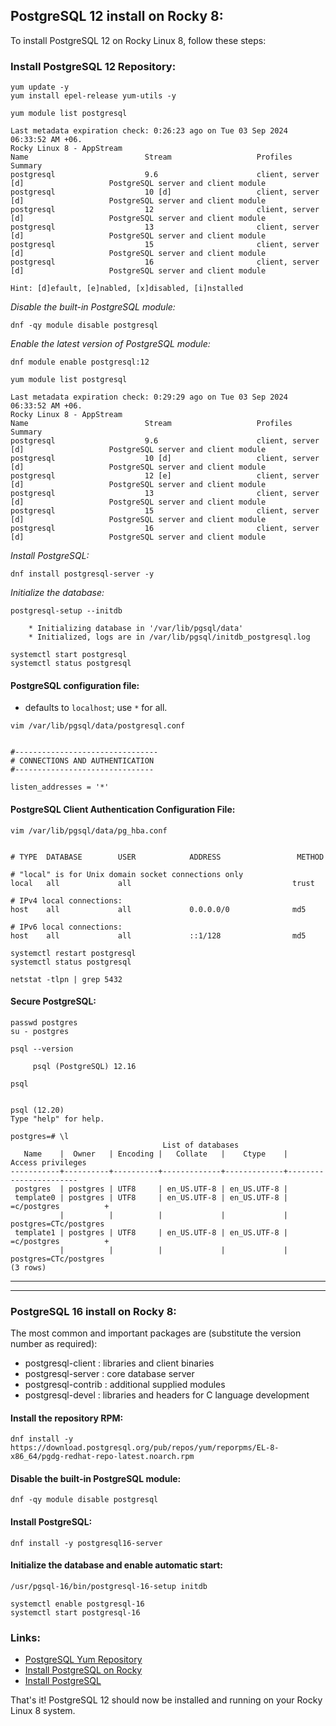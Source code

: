 
## PostgreSQL 12 install on Rocky 8: 

To install PostgreSQL 12 on Rocky Linux 8, follow these steps:




### Install PostgreSQL 12 Repository:

```
yum update -y
yum install epel-release yum-utils -y 
```


```
yum module list postgresql

Last metadata expiration check: 0:26:23 ago on Tue 03 Sep 2024 06:33:52 AM +06.
Rocky Linux 8 - AppStream
Name                          Stream                   Profiles                             Summary
postgresql                    9.6                      client, server [d]                   PostgreSQL server and client module
postgresql                    10 [d]                   client, server [d]                   PostgreSQL server and client module
postgresql                    12                       client, server [d]                   PostgreSQL server and client module
postgresql                    13                       client, server [d]                   PostgreSQL server and client module
postgresql                    15                       client, server [d]                   PostgreSQL server and client module
postgresql                    16                       client, server [d]                   PostgreSQL server and client module

Hint: [d]efault, [e]nabled, [x]disabled, [i]nstalled
```



_Disable the built-in PostgreSQL module:_
```
dnf -qy module disable postgresql
```


_Enable the latest version of PostgreSQL module:_
```
dnf module enable postgresql:12
```



```
yum module list postgresql

Last metadata expiration check: 0:29:29 ago on Tue 03 Sep 2024 06:33:52 AM +06.
Rocky Linux 8 - AppStream
Name                          Stream                   Profiles                             Summary
postgresql                    9.6                      client, server [d]                   PostgreSQL server and client module
postgresql                    10 [d]                   client, server [d]                   PostgreSQL server and client module
postgresql                    12 [e]                   client, server [d]                   PostgreSQL server and client module
postgresql                    13                       client, server [d]                   PostgreSQL server and client module
postgresql                    15                       client, server [d]                   PostgreSQL server and client module
postgresql                    16                       client, server [d]                   PostgreSQL server and client module
```



_Install PostgreSQL:_
```
dnf install postgresql-server -y 
```




_Initialize the database:_
```
postgresql-setup --initdb

    * Initializing database in '/var/lib/pgsql/data'
    * Initialized, logs are in /var/lib/pgsql/initdb_postgresql.log
```



```
systemctl start postgresql
systemctl status postgresql
```


#### PostgreSQL configuration file: 

- defaults to `localhost`; use `*` for all. 


```
vim /var/lib/pgsql/data/postgresql.conf


#--------------------------------
# CONNECTIONS AND AUTHENTICATION
#-------------------------------

listen_addresses = '*' 
```




#### PostgreSQL Client Authentication Configuration File:

```
vim /var/lib/pgsql/data/pg_hba.conf


# TYPE  DATABASE        USER            ADDRESS                 METHOD

# "local" is for Unix domain socket connections only
local   all             all                                    trust

# IPv4 local connections:
host    all             all             0.0.0.0/0              md5

# IPv6 local connections:
host    all             all             ::1/128                md5
```




```
systemctl restart postgresql
systemctl status postgresql
```





```
netstat -tlpn | grep 5432
```



#### Secure PostgreSQL:
```
passwd postgres   
su - postgres
```


```
psql --version

     psql (PostgreSQL) 12.16
```


```
psql


psql (12.20)
Type "help" for help.

postgres=# \l
                                  List of databases
   Name    |  Owner   | Encoding |   Collate   |    Ctype    |   Access privileges
-----------+----------+----------+-------------+-------------+-----------------------
 postgres  | postgres | UTF8     | en_US.UTF-8 | en_US.UTF-8 |
 template0 | postgres | UTF8     | en_US.UTF-8 | en_US.UTF-8 | =c/postgres          +
           |          |          |             |             | postgres=CTc/postgres
 template1 | postgres | UTF8     | en_US.UTF-8 | en_US.UTF-8 | =c/postgres          +
           |          |          |             |             | postgres=CTc/postgres
(3 rows)
```



---
---



### PostgreSQL 16 install on Rocky 8: 

The most common and important packages are (substitute the version number as required):

- postgresql-client :	libraries and client binaries
- postgresql-server :	core database server
- postgresql-contrib :	additional supplied modules
- postgresql-devel :	libraries and headers for C language development


#### Install the repository RPM:
```
dnf install -y https://download.postgresql.org/pub/repos/yum/reporpms/EL-8-x86_64/pgdg-redhat-repo-latest.noarch.rpm
```


#### Disable the built-in PostgreSQL module:
```
dnf -qy module disable postgresql
```


#### Install PostgreSQL:
```
dnf install -y postgresql16-server
```


#### Initialize the database and enable automatic start:
```
/usr/pgsql-16/bin/postgresql-16-setup initdb
```


```
systemctl enable postgresql-16
systemctl start postgresql-16
```



### Links:

- [PostgreSQL Yum Repository](https://www.postgresql.org/download/linux/redhat/)
- [Install PostgreSQL on Rocky](https://www.digitalocean.com/community/tutorials/how-to-install-and-use-postgresql-on-rocky-linux-8)
- [Install PostgreSQL](https://www.tecmint.com/install-postgresql-rocky-linux/)


That's it! PostgreSQL 12 should now be installed and running on your Rocky Linux 8 system.
